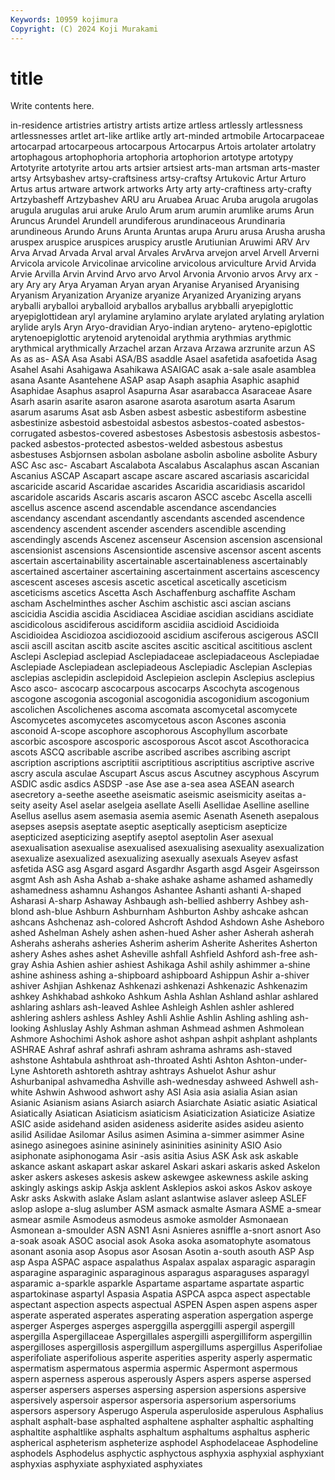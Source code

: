 ```yaml
---
Keywords: 10959 kojimura
Copyright: (C) 2024 Koji Murakami
---
```


# title

Write contents here.



in-residence artistries artistry artists artize
artless artlessly artlessness artlessnesses artlet art-like artlike artly art-minded artmobile
Artocarpaceae artocarpad artocarpeous artocarpous Artocarpus Artois artolater artolatry artophagous artophophoria
artophoria artophorion artotype artotypy Artotyrite artotyrite artou arts artsier artsiest
arts-man artsman arts-master artsy Artsybashev artsy-craftsiness artsy-craftsy Artukovic Artur Arturo
Artus artus artware artwork artworks Arty arty arty-craftiness arty-crafty Artzybasheff
Artzybashev ARU aru Aruabea Aruac Aruba arugola arugolas arugula arugulas
arui aruke Arulo Arum arum arumin arumlike arums Arun Aruncus
Arundel Arundell arundiferous arundinaceous Arundinaria arundineous Arundo Aruns Arunta Aruntas
arupa Aruru arusa Arusha arusha aruspex aruspice aruspices aruspicy arustle
Arutiunian Aruwimi ARV Arv Arva Arvad Arvada Arval arval Arvales
ArvArva arvejon arvel Arvell Arverni Arvicola arvicole Arvicolinae arvicoline arvicolous
arviculture Arvid Arvida Arvie Arvilla Arvin Arvind Arvo arvo Arvol
Arvonia Arvonio arvos Arvy arx -ary Ary ary Arya Aryaman
Aryan aryan Aryanise Aryanised Aryanising Aryanism Aryanization Aryanize aryanize Aryanized
Aryanizing aryans aryballi aryballoi aryballoid aryballos aryballus arybballi aryepiglottic aryepiglottidean
aryl arylamine arylamino arylate arylated arylating arylation arylide aryls Aryn
Aryo-dravidian Aryo-indian aryteno- aryteno-epiglottic arytenoepiglottic arytenoid arytenoidal arythmia arythmias arythmic
arythmical arythmically Arzachel arzan Arzava Arzawa arzrunite arzun AS As
as as- ASA Asa Asabi ASA/BS asaddle Asael asafetida asafoetida
Asag Asahel Asahi Asahigawa Asahikawa ASAIGAC asak a-sale asale asamblea
asana Asante Asantehene ASAP asap Asaph asaphia Asaphic asaphid Asaphidae
Asaphus asaprol Asapurna Asar asarabacca Asaraceae Asare Asarh asarin asarite
asaron asarone asarota asarotum asarta Asarum asarum asarums Asat asb
Asben asbest asbestic asbestiform asbestine asbestinize asbestoid asbestoidal asbestos asbestos-coated
asbestos-corrugated asbestos-covered asbestoses Asbestosis asbestosis asbestos-packed asbestos-protected asbestos-welded asbestous asbestus
asbestuses Asbjornsen asbolan asbolane asbolin asboline asbolite Asbury ASC Asc
asc- Ascabart Ascalabota Ascalabus Ascalaphus ascan Ascanian Ascanius ASCAP Ascapart
ascape ascare ascared ascariasis ascaricidal ascaricide ascarid Ascaridae ascarides Ascaridia
ascaridiasis ascaridol ascaridole ascarids Ascaris ascaris ascaron ASCC ascebc Ascella
ascelli ascellus ascence ascend ascendable ascendance ascendancies ascendancy ascendant ascendantly
ascendants ascended ascendence ascendency ascendent ascender ascenders ascendible ascending ascendingly
ascends Ascenez ascenseur Ascension ascension ascensional ascensionist ascensions Ascensiontide ascensive
ascensor ascent ascents ascertain ascertainability ascertainable ascertainableness ascertainably ascertained ascertainer
ascertaining ascertainment ascertains ascescency ascescent asceses ascesis ascetic ascetical ascetically
asceticism asceticisms ascetics Ascetta Asch Aschaffenburg aschaffite Ascham ascham Aschelminthes
ascher Aschim aschistic asci ascian ascians ascicidia Ascidia ascidia Ascidiacea
Ascidiae ascidian ascidians ascidiate ascidicolous ascidiferous ascidiform ascidiia ascidioid Ascidioida
Ascidioidea Ascidiozoa ascidiozooid ascidium asciferous ascigerous ASCII ascii ascill ascitan
ascitb ascite ascites ascitic ascitical ascititious asclent Asclepi Asclepiad asclepiad
Asclepiadaceae asclepiadaceous Asclepiadae Asclepiade Asclepiadean asclepiadeous Asclepiadic Asclepian Asclepias asclepias
asclepidin asclepidoid Asclepieion asclepin Asclepius asclepius Asco asco- ascocarp ascocarpous
ascocarps Ascochyta ascogenous ascogone ascogonia ascogonial ascogonidia ascogonidium ascogonium ascolichen
Ascolichenes ascoma ascomata ascomycetal ascomycete Ascomycetes ascomycetes ascomycetous ascon Ascones
asconia asconoid A-scope ascophore ascophorous Ascophyllum ascorbate ascorbic ascospore ascosporic
ascosporous Ascot ascot Ascothoracica ascots ASCQ ascribable ascribe ascribed ascribes
ascribing ascript ascription ascriptions ascriptitii ascriptitious ascriptitius ascriptive ascrive ascry
ascula asculae Ascupart Ascus ascus Ascutney ascyphous Ascyrum ASDIC asdic
asdics ASDSP -ase Ase ase a-sea asea ASEAN asearch asecretory
a-seethe aseethe aseismatic aseismic aseismicity aseitas a-seity aseity Asel aselar
aselgeia asellate Aselli Asellidae Aselline aselline Asellus asellus asem asemasia
asemia asemic Asenath Aseneth asepalous asepses asepsis aseptate aseptic aseptically
asepticism asepticize asepticized asepticizing aseptify aseptol aseptolin Aser asexual asexualisation
asexualise asexualised asexualising asexuality asexualization asexualize asexualized asexualizing asexually asexuals
Aseyev asfast asfetida ASG asg Asgard asgard Asgardhr Asgarth asgd
Asgeir Asgeirsson asgmt Ash ash Asha Ashab a-shake ashake ashame
ashamed ashamedly ashamedness ashamnu Ashangos Ashantee Ashanti ashanti A-shaped Asharasi
A-sharp Ashaway Ashbaugh ash-bellied ashberry Ashbey ash-blond ash-blue Ashburn Ashburnham
Ashburton Ashby ashcake ashcan ashcans Ashchenaz ash-colored Ashcroft Ashdod Ashdown
Ashe Asheboro ashed Ashelman Ashely ashen ashen-hued Asher asher Asherah
asherah Asherahs asherahs asheries Asherim asherim Asherite Asherites Asherton ashery
Ashes ashes ashet Asheville ashfall Ashfield Ashford ash-free ash-gray Ashia
Ashien ashier ashiest Ashikaga Ashil ashily ashimmer a-shine ashine ashiness
ashing a-shipboard ashipboard Ashippun Ashir a-shiver ashiver Ashjian Ashkenaz Ashkenazi
ashkenazi Ashkenazic Ashkenazim ashkey Ashkhabad ashkoko Ashkum Ashla Ashlan Ashland
ashlar ashlared ashlaring ashlars ash-leaved Ashlee Ashleigh Ashlen ashler ashlered
ashlering ashlers ashless Ashley Ashli Ashlie Ashlin Ashling ashling ash-looking
Ashluslay Ashly Ashman ashman Ashmead ashmen Ashmolean Ashmore Ashochimi Ashok
ashore ashot ashpan ashpit ashplant ashplants ASHRAE Ashraf ashraf ashrafi
ashram ashrama ashrams ash-staved ashstone Ashtabula ashthroat ash-throated Ashti Ashton
Ashton-under-Lyne Ashtoreth ashtoreth ashtray ashtrays Ashuelot Ashur ashur Ashurbanipal ashvamedha
Ashville ash-wednesday ashweed Ashwell ash-white Ashwin Ashwood ashwort ashy ASI
Asia asia asialia Asian asian Asianic Asianism asians Asiarch asiarch
Asiarchate Asiatic asiatic Asiatical Asiatically Asiatican Asiaticism asiaticism Asiaticization Asiaticize
Asiatize ASIC aside asidehand asiden asideness asiderite asides asideu asiento
asilid Asilidae Asilomar Asilus asimen Asimina a-simmer asimmer Asine asinego
asinegoes asinine asininely asininities asininity ASIO Asio asiphonate asiphonogama Asir
-asis asitia Asius ASK Ask ask askable askance askant askapart
askar askarel Askari askari askaris asked Askelon asker askers askeses
askesis askew askewgee askewness askile asking askingly askings askip Askja
asklent Asklepios askoi askos Askov askoye Askr asks Askwith aslake
Aslam aslant aslantwise aslaver asleep ASLEF aslop aslope a-slug aslumber
ASM asmack asmalte Asmara ASME a-smear asmear asmile Asmodeus asmodeus
asmoke asmolder Asmonaean Asmonean a-smoulder ASN ASN1 Asni Asnieres asniffle
a-snort asnort Aso a-soak asoak ASOC asocial asok Asoka asoka
asomatophyte asomatous asonant asonia asop Asopus asor Asosan Asotin a-south
asouth ASP Asp asp Aspa ASPAC aspace aspalathus Aspalax aspalax
asparagic asparagin asparagine asparaginic asparaginous asparagus asparaguses asparagyl asparamic a-sparkle
asparkle Aspartame aspartame aspartate aspartic aspartokinase aspartyl Aspasia Aspatia ASPCA
aspca aspect aspectable aspectant aspection aspects aspectual ASPEN Aspen aspen
aspens asper asperate asperated asperates asperating asperation aspergation asperge asperger
Asperges asperges asperggilla asperggilli aspergil aspergill aspergilla Aspergillaceae Aspergillales aspergilli
aspergilliform aspergillin aspergilloses aspergillosis aspergillum aspergillums aspergillus Asperifoliae asperifoliate asperifolious
asperite asperities asperity asperly aspermatic aspermatism aspermatous aspermia aspermic Aspermont
aspermous aspern asperness asperous asperously Aspers aspers asperse aspersed asperser
aspersers asperses aspersing aspersion aspersions aspersive aspersively aspersoir aspersor aspersoria
aspersorium aspersoriums aspersors aspersory Asperugo Asperula asperuloside asperulous Asphalius asphalt
asphalt-base asphalted asphaltene asphalter asphaltic asphalting asphaltite asphaltlike asphalts asphaltum
asphaltums asphaltus aspheric aspherical aspheterism aspheterize asphodel Asphodelaceae Asphodeline asphodels
Asphodelus asphyctic asphyctous asphyxia asphyxial asphyxiant asphyxias asphyxiate asphyxiated asphyxiates
